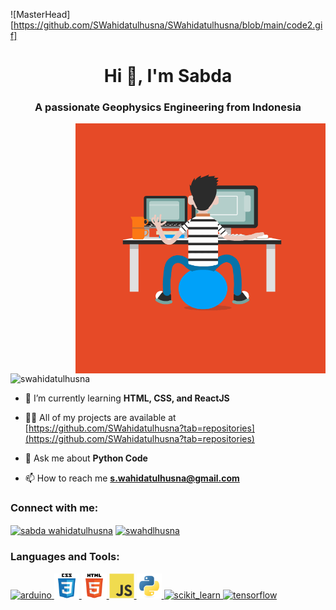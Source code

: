 ![MasterHead][https://github.com/SWahidatulhusna/SWahidatulhusna/blob/main/code2.gif]
<h1 align="center">Hi 👋, I'm Sabda</h1>
<h3 align="center">A passionate Geophysics Engineering from Indonesia</h3>
<img align="right" alt="Coding" width="400" src=https://github.com/SWahidatulhusna/SWahidatulhusna/blob/main/code1.gif>
<p align="left"> <img src="https://komarev.com/ghpvc/?username=swahidatulhusna&label=Profile%20views&color=0e75b6&style=flat" alt="swahidatulhusna" /> </p>

- 🌱 I’m currently learning **HTML, CSS, and ReactJS**
  
- 👨‍💻 All of my projects are available at [https://github.com/SWahidatulhusna?tab=repositories](https://github.com/SWahidatulhusna?tab=repositories)

- 💬 Ask me about **Python Code**
  
- 📫 How to reach me **s.wahidatulhusna@gmail.com**

<h3 align="left">Connect with me:</h3>
<p align="left">
<a href="https://linkedin.com/in/sabda wahidatulhusna" target="blank"><img align="center" src="https://raw.githubusercontent.com/rahuldkjain/github-profile-readme-generator/master/src/images/icons/Social/linked-in-alt.svg" alt="sabda wahidatulhusna" height="30" width="40" /></a>
<a href="https://instagram.com/swahdlhusna" target="blank"><img align="center" src="https://raw.githubusercontent.com/rahuldkjain/github-profile-readme-generator/master/src/images/icons/Social/instagram.svg" alt="swahdlhusna" height="30" width="40" /></a>
</p>

<h3 align="left">Languages and Tools:</h3>
<p align="left"> <a href="https://www.arduino.cc/" target="_blank" rel="noreferrer"> <img src="https://cdn.worldvectorlogo.com/logos/arduino-1.svg" alt="arduino" width="40" height="40"/> </a> <a href="https://www.w3schools.com/css/" target="_blank" rel="noreferrer"> <img src="https://raw.githubusercontent.com/devicons/devicon/master/icons/css3/css3-original-wordmark.svg" alt="css3" width="40" height="40"/> </a> <a href="https://www.w3.org/html/" target="_blank" rel="noreferrer"> <img src="https://raw.githubusercontent.com/devicons/devicon/master/icons/html5/html5-original-wordmark.svg" alt="html5" width="40" height="40"/> </a> <a href="https://developer.mozilla.org/en-US/docs/Web/JavaScript" target="_blank" rel="noreferrer"> <img src="https://raw.githubusercontent.com/devicons/devicon/master/icons/javascript/javascript-original.svg" alt="javascript" width="40" height="40"/> </a> <a href="https://www.python.org" target="_blank" rel="noreferrer"> <img src="https://raw.githubusercontent.com/devicons/devicon/master/icons/python/python-original.svg" alt="python" width="40" height="40"/> </a> <a href="https://scikit-learn.org/" target="_blank" rel="noreferrer"> <img src="https://upload.wikimedia.org/wikipedia/commons/0/05/Scikit_learn_logo_small.svg" alt="scikit_learn" width="40" height="40"/> </a> <a href="https://www.tensorflow.org" target="_blank" rel="noreferrer"> <img src="https://www.vectorlogo.zone/logos/tensorflow/tensorflow-icon.svg" alt="tensorflow" width="40" height="40"/> </a> </p>
